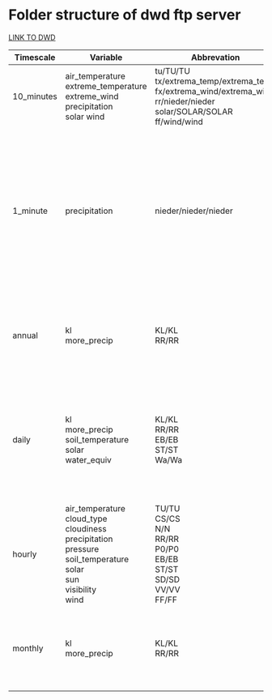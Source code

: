 # Folder structure of dwd ftp server ###

[LINK TO DWD](https://opendata.dwd.de/climate_environment/CDC/observations_germany/climate)

| Timescale | Variable | Abbrevation | Period | Filename |
| --- | --- | --- | --- | --- |
| 10_minutes | air_temperature <br> extreme_temperature <br> extreme_wind <br> precipitation <br> solar wind | tu/TU/TU <br> tx/extrema_temp/extrema_temp <br> fx/extrema_wind/extrema_wind <br> rr/nieder/nieder <br> solar/SOLAR/SOLAR <br> ff/wind/wind | hist (= historical) <br> akt (= recent) <br> now | 10minutenwerte + abbrv. + statid + startdate + enddate + period |
| 1_minute | precipitation | nieder/nieder/nieder | hist (= historical) <br> akt (= recent) <br> now | YYYY/ 1minutenwerte + abbrv. + statid + startdate + enddate + period <br> 1minutenwerte + abbrv. + statid + startdate + enddate + period <br> 1minutenwerte + abbrv. + statid + startdate + enddate + period |
| annual | kl <br> more_precip | KL/KL <br> RR/RR | hist (= historical) <br> akt (= recent) | jahreswerte + abbrv. + statid + startdate + enddate + period <br> jahreswerte + abbrv. + statid + period |
| daily | kl <br> more_precip <br> soil_temperature <br> solar <br> water_equiv | KL/KL <br> RR/RR <br> EB/EB <br> ST/ST <br> Wa/Wa | hist (= historical) <br> akt (= recent) <br><br> now | tageswerte + abbrv. + statid + startdate + enddate + period <br> tageswerte + abbrv. + statid + period <br><br> tageswerte + abbrv. + statid + period |
| hourly | air_temperature <br> cloud_type <br> cloudiness <br> precipitation <br> pressure <br> soil_temperature <br> solar <br> sun <br> visibility <br> wind | TU/TU <br> CS/CS <br> N/N <br> RR/RR <br> P0/P0 <br> EB/EB <br> ST/ST <br> SD/SD <br> VV/VV <br> FF/FF | hist (= historical) <br> akt (= recent) | stundenwerte + abbrv. + statid + startdate + enddate + period stundenwerte + abbrv. + statid + period |
| monthly | kl <br> more_precip | KL/KL <br> RR/RR | hist (= historical) <br> akt (= recent) | monatswerte + abbrv. + statid + startdate + enddate + period <br> monatswerte + abbrv. + statid + period |
